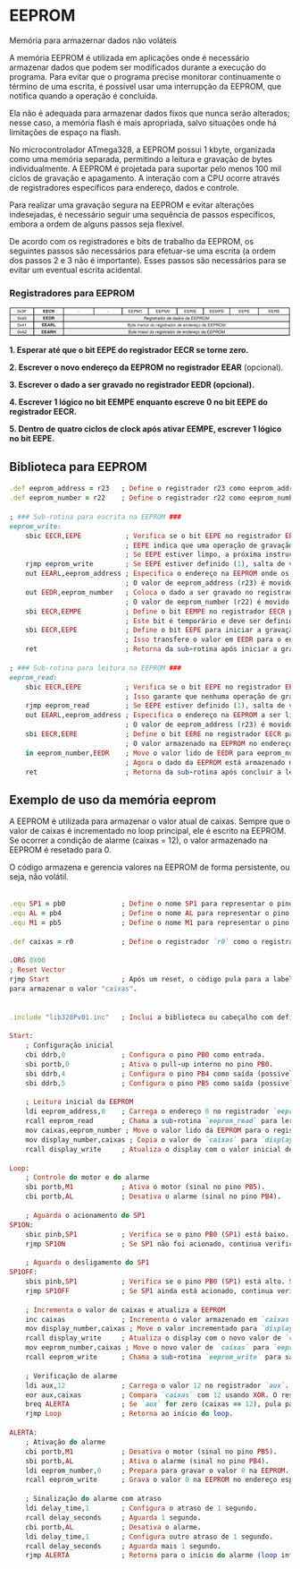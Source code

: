 # EEPROM 

Memória para armazernar dados não voláteis

A memória EEPROM é utilizada em aplicações onde é necessário armazenar dados que podem ser modificados durante a execução do programa. Para evitar que o programa precise monitorar continuamente o término de uma escrita, é possível usar uma interrupção da EEPROM, que notifica quando a operação é concluída.

Ela não é adequada para armazenar dados fixos que nunca serão alterados; nesse caso, a memória flash é mais apropriada, salvo situações onde há limitações de espaço na flash.

No microcontrolador ATmega328, a EEPROM possui 1 kbyte, organizada como uma memória separada, permitindo a leitura e gravação de bytes individualmente. A EEPROM é projetada para suportar pelo menos 100 mil ciclos de gravação e apagamento. A interação com a CPU ocorre através de registradores específicos para endereço, dados e controle.

Para realizar uma gravação segura na EEPROM e evitar alterações indesejadas, é necessário seguir uma sequência de passos específicos, embora a ordem de alguns passos seja flexível.

De acordo com os registradores e bits de trabalho da EEPROM, os seguintes passos são necessários para efetuar-se uma escrita (a ordem dos passos 2 e 3 não é importante). Esses passos são necessários para se evitar um eventual escrita acidental.

### Registradores para EEPROM
<img src=registradoreseeprom.png>

**1. Esperar até que o bit EEPE do registrador EECR se torne zero.**

**2. Escrever o novo endereço da EEPROM no registrador EEAR** (opcional).

**3. Escrever o dado a ser gravado no registrador EEDR (opcional).**

**4. Escrever 1 lógico no bit EEMPE enquanto escreve 0 no bit EEPE do registrador EECR.**

**5. Dentro de quatro ciclos de clock após ativar EEMPE, escrever 1 lógico no bit EEPE.**

## Biblioteca para EEPROM

```ruby
.def eeprom_address = r23   ; Define o registrador r23 como eeprom_address para armazenar o endereço da EEPROM.
.def eeprom_number = r22    ; Define o registrador r22 como eeprom_number para armazenar o dado a ser gravado ou lido.

; ### Sub-rotina para escrita na EEPROM ###
eeprom_write:               
	sbic EECR,EEPE           ; Verifica se o bit EEPE no registrador EECR está limpo (0).
	                         ; EEPE indica que uma operação de gravação está em andamento.
	                         ; Se EEPE estiver limpo, a próxima instrução será executada.
	rjmp eeprom_write        ; Se EEPE estiver definido (1), salta de volta para eeprom_write para esperar até estar pronto.
	out EEARL,eeprom_address ; Especifica o endereço na EEPROM onde os dados serão gravados.
	                         ; O valor de eeprom_address (r23) é movido para o registrador EEARL.
	out EEDR,eeprom_number   ; Coloca o dado a ser gravado no registrador de dados da EEPROM (EEDR).
	                         ; O valor de eeprom_number (r22) é movido para EEDR.
	sbi EECR,EEMPE           ; Define o bit EEMPE no registrador EECR para habilitar a operação de gravação.
	                         ; Este bit é temporário e deve ser definido antes de ativar EEPE.
	sbi EECR,EEPE            ; Define o bit EEPE para iniciar a gravação.
	                         ; Isso transfere o valor em EEDR para o endereço especificado em EEARL.
	ret                      ; Retorna da sub-rotina após iniciar a gravação.

; ### Sub-rotina para leitura na EEPROM ###
eeprom_read:                
	sbic EECR,EEPE           ; Verifica se o bit EEPE no registrador EECR está limpo (0).
	                         ; Isso garante que nenhuma operação de gravação esteja em progresso.
	rjmp eeprom_read         ; Se EEPE estiver definido (1), salta de volta para eeprom_read para esperar.
	out EEARL,eeprom_address ; Especifica o endereço na EEPROM a ser lido.
	                         ; O valor de eeprom_address (r23) é movido para o registrador EEARL.
	sbi EECR,EERE            ; Define o bit EERE no registrador EECR para iniciar a leitura.
	                         ; O valor armazenado na EEPROM no endereço EEARL é transferido para o registrador EEDR.
	in eeprom_number,EEDR    ; Move o valor lido de EEDR para eeprom_number (r22).
	                         ; Agora o dado da EEPROM está armazenado no registrador eeprom_number.
	ret                      ; Retorna da sub-rotina após concluir a leitura.

```

## Exemplo de uso da memória eeprom

A EEPROM é utilizada para armazenar o valor atual de caixas. Sempre que o valor de caixas é incrementado no loop principal, ele é escrito na EEPROM. Se ocorrer a condição de alarme (caixas = 12), o valor armazenado na EEPROM é resetado para 0.

O código  armazena e gerencia valores na EEPROM de forma persistente, ou seja, não volátil.

```ruby

.equ SP1 = pb0              ; Define o nome SP1 para representar o pino PB0.
.equ AL = pb4               ; Define o nome AL para representar o pino PB4 (provavelmente usado para um alarme).
.equ M1 = pb5               ; Define o nome M1 para representar o pino PB5 (provavelmente usado para controlar um motor).

.def caixas = r0            ; Define o registrador `r0` como o registrador usado 

.ORG 0X00
; Reset Vector
rjmp Start                  ; Após um reset, o código pula para a label `Start`.
para armazenar o valor "caixas".


.include "lib328Pv01.inc"   ; Inclui a biblioteca ou cabeçalho com definições específicas do microcontrolador ATmega328P.

Start:
    ; Configuração inicial
    cbi ddrb,0              ; Configura o pino PB0 como entrada.
    sbi portb,0             ; Ativa o pull-up interno no pino PB0.
    sbi ddrb,4              ; Configura o pino PB4 como saída (possivelmente para o alarme).
    sbi ddrb,5              ; Configura o pino PB5 como saída (possivelmente para o motor).

    ; Leitura inicial da EEPROM
    ldi eeprom_address,0    ; Carrega o endereço 0 no registrador `eeprom_address`.
    rcall eeprom_read       ; Chama a sub-rotina `eeprom_read` para ler o valor armazenado na EEPROM no endereço 0.
    mov caixas,eeprom_number ; Move o valor lido da EEPROM para o registrador `caixas`.
    mov display_number,caixas ; Copia o valor de `caixas` para `display_number` (usado para exibir o valor no display).
    rcall display_write     ; Atualiza o display com o valor inicial de `caixas`.

Loop:
    ; Controle do motor e do alarme
    sbi portb,M1            ; Ativa o motor (sinal no pino PB5).
    cbi portb,AL            ; Desativa o alarme (sinal no pino PB4).

    ; Aguarda o acionamento do SP1
SP1ON:
    sbic pinb,SP1           ; Verifica se o pino PB0 (SP1) está baixo. Se não estiver, pula a próxima instrução.
    rjmp SP1ON              ; Se SP1 não foi acionado, continua verificando.

    ; Aguarda o desligamento do SP1
SP1OFF:
    sbis pinb,SP1           ; Verifica se o pino PB0 (SP1) está alto. Se não estiver, pula a próxima instrução.
    rjmp SP1OFF             ; Se SP1 ainda está acionado, continua verificando.

    ; Incrementa o valor de caixas e atualiza a EEPROM
    inc caixas              ; Incrementa o valor armazenado em `caixas`.
    mov display_number,caixas ; Move o valor incrementado para `display_number` para exibição.
    rcall display_write     ; Atualiza o display com o novo valor de `caixas`.
    mov eeprom_number,caixas ; Move o novo valor de `caixas` para `eeprom_number`.
    rcall eeprom_write      ; Chama a sub-rotina `eeprom_write` para salvar o valor atualizado na EEPROM.

    ; Verificação de alarme
    ldi aux,12              ; Carrega o valor 12 no registrador `aux`.
    eor aux,caixas          ; Compara `caixas` com 12 usando XOR. O resultado será 0 se forem iguais.
    breq ALERTA             ; Se `aux` for zero (caixas == 12), pula para a label `ALERTA`.
    rjmp Loop               ; Retorna ao início do loop.

ALERTA:
    ; Ativação do alarme
    cbi portb,M1            ; Desativa o motor (sinal no pino PB5).
    sbi portb,AL            ; Ativa o alarme (sinal no pino PB4).
    ldi eeprom_number,0     ; Prepara para gravar o valor 0 na EEPROM.
    rcall eeprom_write      ; Grava o valor 0 na EEPROM no endereço especificado.

    ; Sinalização do alarme com atraso
    ldi delay_time,1        ; Configura o atraso de 1 segundo.
    rcall delay_seconds     ; Aguarda 1 segundo.
    cbi portb,AL            ; Desativa o alarme.
    ldi delay_time,1        ; Configura outro atraso de 1 segundo.
    rcall delay_seconds     ; Aguarda mais 1 segundo.
    rjmp ALERTA             ; Retorna para o início do alarme (loop infinito).



```

